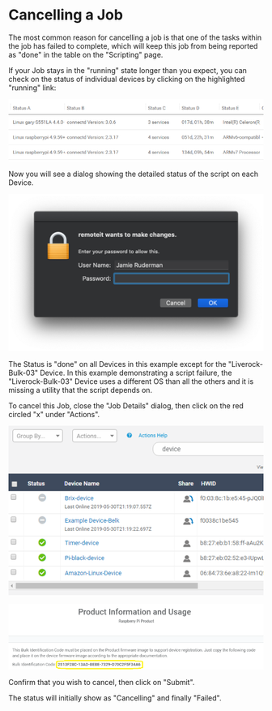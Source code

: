 # Cancelling a Job

The most common reason for cancelling a job is that one of the tasks within the job has failed to complete, which will keep this job from being reported as "done" in the table on the "Scripting" page.

If your Job stays in the "running" state longer than you expect, you can check on the status of individual devices by clicking on the highlighted "running" link:

![](../../.gitbook/assets/image%20%28135%29.png)

Now you will see a dialog showing the detailed status of the script on each Device.

![](../../.gitbook/assets/image%20%2887%29.png)

The Status is "done" on all Devices in this example except for the "Liverock-Bulk-03" Device.  In this example demonstrating a script failure, the "Liverock-Bulk-03" Device uses a different OS than all the others and it is missing a utility that the script depends on.

To cancel this Job, close the "Job Details" dialog, then click on the red circled "x" under "Actions".

![](../../.gitbook/assets/image%20%2817%29.png)

![](../../.gitbook/assets/image%20%28242%29.png)

Confirm that you wish to cancel, then click on "Submit".

The status will initially show as "Cancelling" and finally "Failed".

